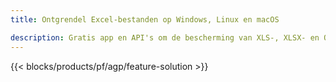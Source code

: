 ```yaml
---
title: Ontgrendel Excel-bestanden op Windows, Linux en macOS 

description: Gratis app en API's om de bescherming van XLS-, XLSX- en ODS-bestanden te verwijderen
---
```

{{< blocks/products/pf/agp/feature-solution >}} 

